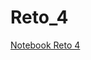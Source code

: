 # Reto_4
[Notebook Reto 4](https://colab.research.google.com/drive/1PLWrfvN6RWTpjVK2s_CsqJnRzzZGCT9h?usp=sharing)
